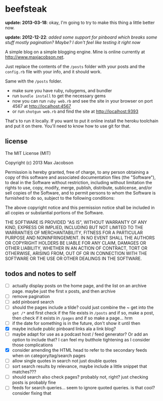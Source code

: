 # beefsteak

**update: 2013-03-18**: okay, I'm going to try to make this thing a little better now.

**update: 2012-12-22**: *added some support for pinboard which breaks some stuff mostly pagination? Maybe? I don't feel like testing it right now*

A simple blog on a simple blogging engine. Mine is online currently at <http://www.maxjacobson.net>.

Just replace the contents of the `/posts` folder with your posts and the `config.rb` file with your info, and it should work.

Same with the `/posts` folder.

* make sure you have ruby, rubygems, and bundler
* run `bundle install` to get the necessary gems
* now you can run `ruby web.rb` and see the site in your browser on port 4567 at <http://localhost:4567>
* or run `shotgun web.rb` and find the site at <http://localhost:9393>

That's to run it locally. If you want to put it online install the heroku toolchain and put it on there. You'll need to know how to use git for that.

## license

The MIT License (MIT)

Copyright (c) 2013 Max Jacobson

Permission is hereby granted, free of charge, to any person obtaining a copy of this software and associated documentation files (the "Software"), to deal in the Software without restriction, including without limitation the rights to use, copy, modify, merge, publish, distribute, sublicense, and/or sell copies of the Software, and to permit persons to whom the Software is furnished to do so, subject to the following conditions:

The above copyright notice and this permission notice shall be included in all copies or substantial portions of the Software.

THE SOFTWARE IS PROVIDED "AS IS", WITHOUT WARRANTY OF ANY KIND, EXPRESS OR IMPLIED, INCLUDING BUT NOT LIMITED TO THE WARRANTIES OF MERCHANTABILITY, FITNESS FOR A PARTICULAR PURPOSE AND NONINFRINGEMENT. IN NO EVENT SHALL THE AUTHORS OR COPYRIGHT HOLDERS BE LIABLE FOR ANY CLAIM, DAMAGES OR OTHER LIABILITY, WHETHER IN AN ACTION OF CONTRACT, TORT OR OTHERWISE, ARISING FROM, OUT OF OR IN CONNECTION WITH THE SOFTWARE OR THE USE OR OTHER DEALINGS IN THE SOFTWARE.

## todos and notes to self

- [ ] actually display posts on the home page, and the list on an archive page. maybe just the first x posts, and then archive
- [ ] remove pagination
- [ ] add pinboard search
- [ ] should the pages include a tilde? could just combine the ~ get into the `get /*` and first check if the file exists in `/posts` and if so, make a post, then check if it exists in `/pages` and if so make a page... hrm
- [ ] if the date for something is in the future, don't show it until then
- [x] maybe include public pinboard links ala a link blog?
- [ ] maybe adapt for use as a podcast host / feed generator? Or add an option to include that? I can feel my butthole tightening as I consider those complications
- [x] consider amending the HTML head to refer to the secondary feeds when on category/tag/search pages
- [ ] allow single quotes in search not just double quotes
- [ ] sort search results by relevance, maybe include a little snippet that matches???
- [ ] should search also check pages? probably not, right? just checking posts is probably fine
- [ ] feeds for search queries... seem to ignore quoted queries. is that cool? consider fixing that
